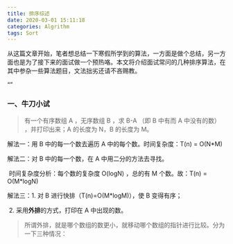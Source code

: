```yaml
---
title: 排序综述
date: 2020-03-01 15:11:18
categories: Algrithm
tags: Sort
---
```


从这篇文章开始，笔者想总结一下寒假所学到的算法，一方面是做个总结，另一方面也是为了接下来的面试做一个预热咯。本文将介绍面试常问的几种排序算法，在其中参杂一些算法题目，文法拙劣还请不吝赐教。

“”

<!-- more -->

### 一、牛刀小试

> 有一个有序数组 A ，无序数组 B ，求 B-A （即 B 中有而 A 中没有的数） ，并打印出来；A 的长度为 N，B 的长度为 M。
>

解法一：用 B 中的每一个数去遍历 A 中的每个数。时间复杂度：T(n) = O(N*M)

解法二：对 B 中的每一个数，在 A 中用二分的方法去寻找。

​			时间复杂度分析：每个数的复杂度 O(logN) ，总的有 M 个数。故：T(n) = O(M*logN)

解法三：1. 对 B 进行快排（T(n)=O(M*logM)），使 B 变得有序；

​			   2. 采用**外排**的方式，打印在 A 中出现的数。

> 所谓外排，就是哪个数组的数更小，就移动哪个数组的指针进行比较。分为一下三种情况：

